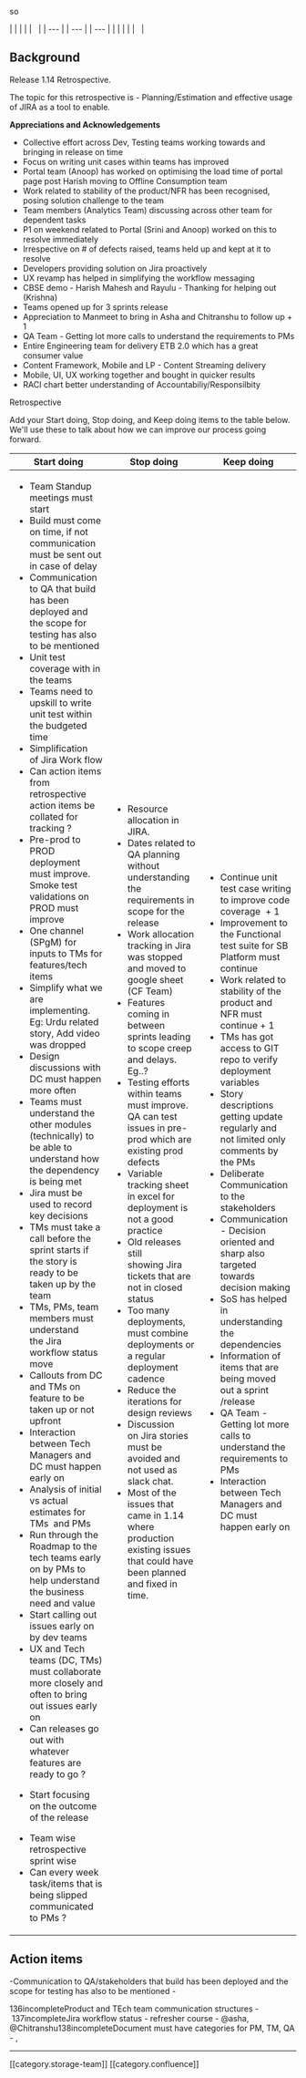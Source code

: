 so





|  | 
|  | 
|   | 
|  --- | 
|  --- | 
|  --- | 
|  | 
|  | 
|   | 




## Background
Release 1.14 Retrospective. 

The topic for this retrospective is - Planning/Estimation and effective usage of JIRA as a tool to enable.

 **Appreciations and Acknowledgements** 
* Collective effort across Dev, Testing teams working towards and bringing in release on time
* Focus on writing unit cases within teams has improved
* Portal team (Anoop) has worked on optimising the load time of portal page post Harish moving to Offline Consumption team
* Work related to stability of the product/NFR has been recognised, posing solution challenge to the team 
* Team members (Analytics Team) discussing across other team for dependent tasks
* P1 on weekend related to Portal (Srini and Anoop) worked on this to resolve immediately
* Irrespective on # of defects raised, teams held up and kept at it to resolve
* Developers providing solution on Jira proactively
* UX revamp has helped in simplifying the workflow messaging
* CBSE demo - Harish Mahesh and Rayulu - Thanking for helping out (Krishna)
* Teams opened up for 3 sprints release
* Appreciation to Manmeet to bring in Asha and Chitranshu to follow up + 1
* QA Team - Getting lot more calls to understand the requirements to PMs
* Entire Engineering team for delivery ETB 2.0 which has a great consumer value
* Content Framework, Mobile and LP - Content Streaming delivery
* Mobile, UI, UX working together and bought in quicker results
* RACI chart better understanding of Accountabiliy/Responsilbity

Retrospective

Add your Start doing, Stop doing, and Keep doing items to the table below. We'll use these to talk about how we can improve our process going forward.



| Start doing | Stop doing | Keep doing | 
|  --- |  --- |  --- | 
| <ul><li>Team Standup meetings must start</li><li>Build must come on time, if not communication must be sent out in case of delay</li><li>Communication to QA that build has been deployed and the scope for testing has also to be mentioned </li><li>Unit test coverage with in the teams </li><li>Teams need to upskill to write unit test within the budgeted time</li><li>Simplification of Jira Work flow</li><li>Can action items from retrospective action items be collated for tracking ?</li><li>Pre-prod to PROD deployment must improve. Smoke test validations on PROD must improve</li><li>One channel (SPgM) for inputs to TMs for features/tech items</li><li>Simplify what we are implementing. Eg: Urdu related story, Add video was dropped </li><li>Design discussions with DC must happen more often </li><li>Teams must understand the other modules (technically) to be able to understand how the dependency is being met </li><li>Jira must be used to record key decisions</li><li>TMs must take a call before the sprint starts if the story is ready to be taken up by the team</li><li>TMs, PMs, team members must understand the Jira workflow status move</li><li>Callouts from DC and TMs on feature to be taken up or not upfront</li><li>Interaction between Tech Managers and DC must happen early on</li><li>Analysis of initial vs actual estimates for TMs  and PMs</li><li>Run through the Roadmap to the tech teams early on by PMs to help understand the business need and value</li><li>Start calling out issues early on by dev teams</li><li>UX and Tech teams (DC, TMs) must collaborate more closely and often to bring out issues early on</li><li>Can releases go out with whatever features are ready to go ?</li></ul><ul><li>Start focusing on the outcome of the release</li></ul><ul><li>Team wise retrospective sprint wise</li><li>Can every week task/items that is being slipped communicated to PMs ?</li></ul> | <ul><li>Resource allocation in JIRA.</li><li>Dates related to QA planning without understanding the requirements in scope for the release</li><li>Work allocation tracking in Jira was stopped and moved to google sheet (CF Team)</li><li>Features coming in between sprints leading to scope creep and delays. Eg..?</li><li>Testing efforts within teams must improve. QA can test issues in pre-prod which are existing prod defects</li><li>Variable tracking sheet in excel for deployment is not a good practice</li><li>Old releases still showing Jira tickets that are not in closed status</li><li>Too many deployments, must combine deployments or a regular deployment cadence</li><li>Reduce the iterations for design reviews</li><li>Discussion on Jira stories must be avoided and not used as slack chat.</li><li>Most of the issues that came in 1.14 where production existing issues that could have been planned and fixed in time.</li></ul> | <ul><li>Continue unit test case writing to improve code coverage  + 1</li><li>Improvement to the Functional test suite for SB Platform must continue</li><li>Work related to stability of the product and NFR must continue + 1</li><li>TMs has got access to GIT repo to verify deployment variables</li><li>Story descriptions getting update regularly and not limited only comments by the PMs</li><li>Deliberate Communication to the stakeholders</li><li>Communication - Decision oriented and sharp also targeted towards decision making</li><li>SoS has helped in understanding the dependencies</li><li>Information of items that are being moved out a sprint /release</li><li>QA Team - Getting lot more calls to understand the requirements to PMs</li><li>Interaction between Tech Managers and DC must happen early on</li></ul> | 


## Action items
-Communication to QA/stakeholders that build has been deployed and the scope for testing has also to be mentioned -  

136incompleteProduct and TEch team communication structures - 137incompleteJira workflow status - refresher course - @asha, @Chitranshu138incompleteDocument must have categories for PM, TM, QA - , 

*****

[[category.storage-team]] 
[[category.confluence]] 

